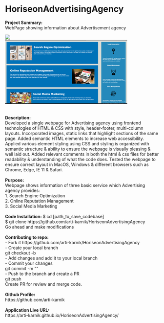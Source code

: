 # HoriseonAdvertisingAgency

<strong>Project Summary:</strong> <br>
WebPage showing information about Advertisement agency
<div align="left">
   <img src="./assets/images/ss1.png" width="400px"</img> 
  <br>
  <img src="./assets/images/ss2.png" width="400px"</img> 
</div>

<br>
<br>
<strong>Description:</strong>
<br>
Developed a single webpage for Advertising agency using frontend technologies of HTML & CSS with style, header-footer, multi-column layouts. 
Incorporated images, static links that highlight sections of the same page. Added semantic HTML elements to increase web accessibility.
Applied various element styling using CSS and styling is organized with semantic structure & ability to ensure the webpage is visually pleasing & well laid out.
Added relevant comments in both the html & css files for better readability & understanding of what the code does.
Tested the webpage to ensure correct layout in MacOS, Windows & different browsers such as Chrome, Edge, IE 11 & Safari.
<br>
<br>
<strong>Purpose: </strong><br>
Webpage shows information of three basic service which Advertising agency provides: <br>
1. Search Engine Optimization
<br>
2. Online Reputation Management
<br>
3. Social Media Marketing
<br>
<br>
<strong>Code Installation: </strong> 
$ cd [path_to_save_codebase] <br>
$ git clone https://github.com/arti-karnik/HoriseonAdvertisingAgency
<br>
Go ahead and make modifications
<br>
<br>
<strong>Contributing to repo:</strong> <br>
- Fork it https://github.com/arti-karnik/HoriseonAdvertisingAgency <br>
- Create your local branch <br>
git checkout -b <branchname> <br>
- Add changes and add it to your local branch <br>
- Commit your changes <br>
git commit -m "<commit message>" <br>
- Push to the branch and create a PR <br>
git push <br>
Create PR for review and merge code.
<br> 
<br>
<strong>Github Profile: </strong>
<br>
https://github.com/arti-karnik
<br>
<br>
<strong>Application Live URL:</strong> <br>
https://arti-karnik.github.io/HoriseonAdvertisingAgency/


